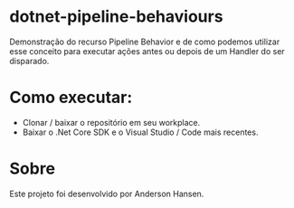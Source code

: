 # dotnet-pipeline-behaviours
Demonstração do recurso Pipeline Behavior e de como podemos utilizar esse conceito para executar ações antes ou depois de um Handler do ser disparado.

# Como executar:
- Clonar / baixar o repositório em seu workplace.
- Baixar o .Net Core SDK e o Visual Studio / Code mais recentes.
	
# Sobre
Este projeto foi desenvolvido por Anderson Hansen.
